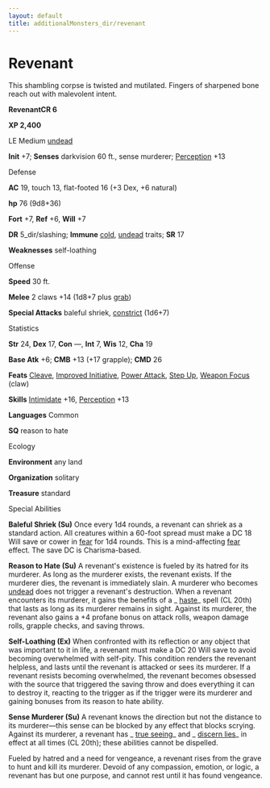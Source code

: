 ```yaml
---
layout: default
title: additionalMonsters_dir/revenant
---
```

# Revenant

This shambling corpse is twisted and mutilated. Fingers of sharpened bone reach out with malevolent intent.

**RevenantCR 6**

**XP 2,400**

LE Medium [undead](../monsters_dir/creatureTypes#_undead)

**Init** +7; **Senses** darkvision 60 ft., sense murderer; [Perception](../additionalMonsters_dir/../skills_dir/perception#_perception) +13

Defense

**AC** 19, touch 13, flat-footed 16 (+3 Dex, +6 natural)

**hp** 76 (9d8+36)

**Fort** +7, **Ref** +6, **Will** +7

**DR** 5_dir/slashing; **Immune** [cold](../monsters_dir/creatureTypes#_cold-subtype), [undead](../monsters_dir/creatureTypes#_undead) traits; **SR** 17

**Weaknesses** self-loathing

Offense

**Speed** 30 ft.

**Melee** 2 claws +14 (1d8+7 plus [grab](../monsters_dir/universalMonsterRules#_grab))

**Special Attacks** baleful shriek, [constrict](../monsters_dir/universalMonsterRules#_constrict) (1d6+7)

Statistics

**Str** 24, **Dex** 17, **Con** —, **Int** 7, **Wis** 12, **Cha** 19

**Base Atk** +6; **CMB** +13 (+17 grapple); **CMD** 26

**Feats** [Cleave](../additionalMonsters_dir/../feats#_cleave), [Improved Initiative](../additionalMonsters_dir/../feats#_improved-initiative), [Power Attack](../additionalMonsters_dir/../feats#_power-attack), [Step Up](../additionalMonsters_dir/../feats#_step-up), [Weapon Focus](../additionalMonsters_dir/../feats#_weapon-focus) (claw)

**Skills** [Intimidate](../additionalMonsters_dir/../skills_dir/intimidate#_intimidate) +16, [Perception](../additionalMonsters_dir/../skills_dir/perception#_perception) +13

**Languages** Common

**SQ** reason to hate

Ecology

**Environment** any land

**Organization** solitary

**Treasure** standard

Special Abilities

**Baleful Shriek (Su)** Once every 1d4 rounds, a revenant can shriek as a standard action. All creatures within a 60-foot spread must make a DC 18 Will save or cower in [fear](../monsters_dir/universalMonsterRules#_fear-(su-or-sp)) for 1d4 rounds. This is a mind-affecting [fear](../monsters_dir/universalMonsterRules#_fear-(su-or-sp)) effect. The save DC is Charisma-based.

**Reason to Hate (Su)** A revenant's existence is fueled by its hatred for its murderer. As long as the murderer exists, the revenant exists. If the murderer dies, the revenant is immediately slain. A murderer who becomes [undead](../monsters_dir/creatureTypes#_undead) does not trigger a revenant's destruction. When a revenant encounters its murderer, it gains the benefits of a _ [haste](../additionalMonsters_dir/../spells_dir/haste#_haste)_ spell (CL 20th) that lasts as long as its murderer remains in sight. Against its murderer, the revenant also gains a +4 profane bonus on attack rolls, weapon damage rolls, grapple checks, and saving throws.

**Self-Loathing (Ex)** When confronted with its reflection or any object that was important to it in life, a revenant must make a DC 20 Will save to avoid becoming overwhelmed with self-pity. This condition renders the revenant helpless, and lasts until the revenant is attacked or sees its murderer. If a revenant resists becoming overwhelmed, the revenant becomes obsessed with the source that triggered the saving throw and does everything it can to destroy it, reacting to the trigger as if the trigger were its murderer and gaining bonuses from its reason to hate ability.

**Sense Murderer (Su)** A revenant knows the direction but not the distance to its murderer—this sense can be blocked by any effect that blocks scrying. Against its murderer, a revenant has _ [true seeing](../additionalMonsters_dir/../spells_dir/trueSeeing#_true-seeing)_ and _ [discern lies](../additionalMonsters_dir/../spells_dir/discernLies#_discern-lies)_ in effect at all times (CL 20th); these abilities cannot be dispelled.

Fueled by hatred and a need for vengeance, a revenant rises from the grave to hunt and kill its murderer. Devoid of any compassion, emotion, or logic, a revenant has but one purpose, and cannot rest until it has found vengeance.

